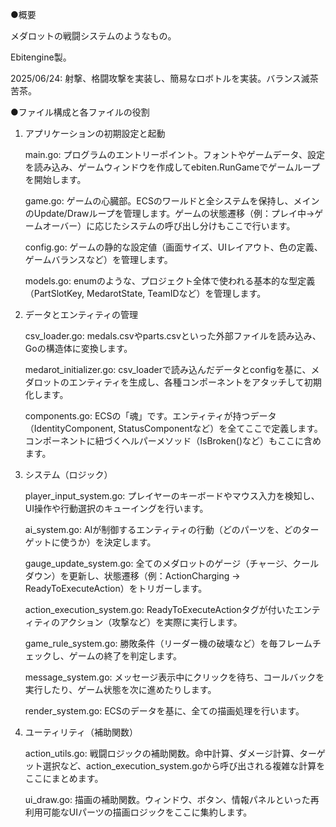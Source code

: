 ●概要

メダロットの戦闘システムのようなもの。

Ebitengine製。

2025/06/24: 射撃、格闘攻撃を実装し、簡易なロボトルを実装。バランス滅茶苦茶。



●ファイル構成と各ファイルの役割

1. アプリケーションの初期設定と起動

    main.go: プログラムのエントリーポイント。フォントやゲームデータ、設定を読み込み、ゲームウィンドウを作成してebiten.RunGameでゲームループを開始します。
   
    game.go: ゲームの心臓部。ECSのワールドと全システムを保持し、メインのUpdate/Drawループを管理します。ゲームの状態遷移（例：プレイ中→ゲームオーバー）に応じたシステムの呼び出し分けもここで行います。
   
    config.go: ゲームの静的な設定値（画面サイズ、UIレイアウト、色の定義、ゲームバランスなど）を管理します。
   
    models.go: enumのような、プロジェクト全体で使われる基本的な型定義（PartSlotKey, MedarotState, TeamIDなど）を管理します。
   


2. データとエンティティの管理

    csv_loader.go: medals.csvやparts.csvといった外部ファイルを読み込み、Goの構造体に変換します。
   
    medarot_initializer.go: csv_loaderで読み込んだデータとconfigを基に、メダロットのエンティティを生成し、各種コンポーネントをアタッチして初期化します。
   
    components.go: ECSの「魂」です。エンティティが持つデータ（IdentityComponent, StatusComponentなど）を全てここで定義します。コンポーネントに紐づくヘルパーメソッド（IsBroken()など）もここに含めます。



3. システム（ロジック）

    player_input_system.go: プレイヤーのキーボードやマウス入力を検知し、UI操作や行動選択のキューイングを行います。
   
    ai_system.go: AIが制御するエンティティの行動（どのパーツを、どのターゲットに使うか）を決定します。
   
    gauge_update_system.go: 全てのメダロットのゲージ（チャージ、クールダウン）を更新し、状態遷移（例：ActionCharging -> ReadyToExecuteAction）をトリガーします。
   
    action_execution_system.go: ReadyToExecuteActionタグが付いたエンティティのアクション（攻撃など）を実際に実行します。
   
    game_rule_system.go: 勝敗条件（リーダー機の破壊など）を毎フレームチェックし、ゲームの終了を判定します。
   
    message_system.go: メッセージ表示中にクリックを待ち、コールバックを実行したり、ゲーム状態を次に進めたりします。
   
    render_system.go: ECSのデータを基に、全ての描画処理を行います。



4. ユーティリティ（補助関数）

    action_utils.go: 戦闘ロジックの補助関数。命中計算、ダメージ計算、ターゲット選択など、action_execution_system.goから呼び出される複雑な計算をここにまとめます。
   
    ui_draw.go: 描画の補助関数。ウィンドウ、ボタン、情報パネルといった再利用可能なUIパーツの描画ロジックをここに集約します。
